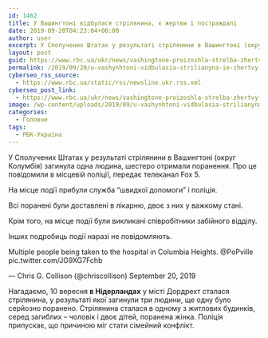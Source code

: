 ```yaml
---
id: 1462
title: У Вашингтоні відбулася стрілянина, є жертви і постраждалі
date: 2019-09-20T04:23:04+00:00
author: user
excerpt: У Сполучених Штатах у результаті стрілянини в Вашингтоні (округ Колумбія) загинула одна людина, шестеро отримали поранення. Про це повідомили в місцевій...
layout: post
guid: https://www.rbc.ua/ukr/news/vashingtone-proizoshla-strelba-zhertvy-postradavshie-1568951881.html
permalink: /2019/09/20/u-vashynhtoni-vidbulasia-strilianyna-ie-zhertvy-i-postrazhdali/
cyberseo_rss_source:
  - https://www.rbc.ua/static/rss/newsline.ukr.rss.xml
cyberseo_post_link:
  - https://www.rbc.ua/ukr/news/vashingtone-proizoshla-strelba-zhertvy-postradavshie-1568951881.html
image: /wp-content/uploads/2019/09/u-vashynhtoni-vidbulasia-strilianyna-ie-zhertvy-i-postrazhdali.jpg
categories:
  - Головне
tags:
  - РБК-Україна
---
```

У Сполучених Штатах у результаті стрілянини в Вашингтоні (округ Колумбія) загинула одна людина, шестеро отримали поранення. Про це повідомили в місцевій поліції, передає телеканал Fox 5.

На місце події прибули служба &#8220;швидкої допомоги&#8221; і поліція.

Всі поранені були доставлені в лікарню, двоє з них у важкому стані.

Крім того, на місце події були викликані співробітники забійного відділу.

Інших подробиць події наразі не повідомляють.

<p dir="ltr" lang="en">
  Multiple people being taken to the hospital in Columbia Heights. @PoPville pic.twitter.com/JG9XG7Fchb
</p>

— Chris G. Collison (@chriscollison) September 20, 2019 

Нагадаємо, 10 вересня **в Нідерландах** у місті Дордрехт сталася стрілянина, у результаті якої загинули три людини, ще одну було серйозно поранено. Стрілянина сталася в одному з житлових будинків, серед загиблих &#8211; чоловік і двоє дітей, поранена жінка. Поліція припускає, що причиною міг стати сімейний конфлікт.